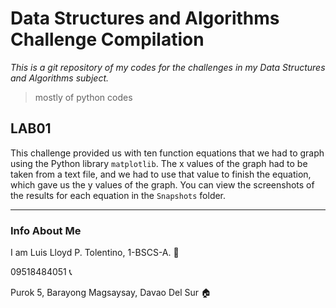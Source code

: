 # **Data Structures and Algorithms Challenge Compilation**
*This is a git repository of my codes for the challenges in my Data Structures and Algorithms subject.*
> mostly of python codes
## **LAB01**
This challenge provided us with ten function equations that we had to graph using the Python library `matplotlib`. The x values of the graph had to be taken from a text file, and we had to use that value to finish the equation, which gave us the y values of the graph. You can view the screenshots of the results for each equation in the `Snapshots` folder.
___
### Info About Me
I am Luis Lloyd P. Tolentino, 1-BSCS-A. :t-rex:

09518484051 :telephone_receiver:

Purok 5, Barayong Magsaysay, Davao Del Sur :house: